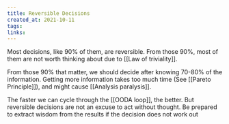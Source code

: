 ```yaml
---
title: Reversible Decisions
created_at: 2021-10-11
tags:
links:
---
```


Most decisions, like 90% of them, are reversible. From those 90%, most of them are not worth thinking about due to [[Law of triviality]].

From those 90% that matter, we should decide after knowing 70-80% of the information. Getting more information takes too much time (See [[Pareto Principle]]), and might cause [[Analysis paralysis]].

The faster we can cycle through the [[OODA loop]], the better. But reversible decisions are not an excuse to act without thought. Be prepared to extract wisdom from the results if the decision does not work out